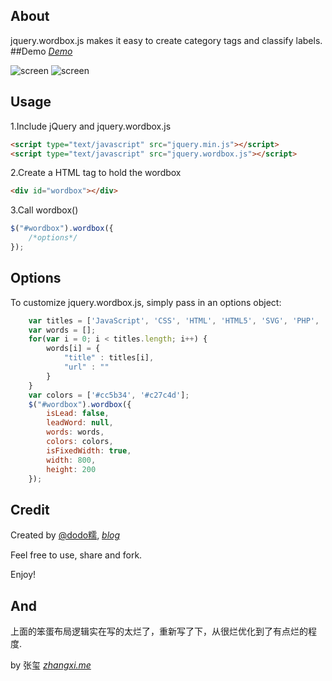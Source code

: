 ## About
jquery.wordbox.js makes it easy to create category tags and classify labels.
##Demo
*[Demo](http://htmlpreview.github.io/?https://github.com/dodoroy/jquery.wordbox.js/blob/master/test/index.html)*


![screen](https://raw.github.com/dodoroy/jquery.wordbox.js/master/test/pic1.png)
![screen](https://raw.github.com/dodoroy/jquery.wordbox.js/master/test/pic2.png)
## Usage
1.Include jQuery and jquery.wordbox.js

```html
<script type="text/javascript" src="jquery.min.js"></script>
<script type="text/javascript" src="jquery.wordbox.js"></script>
```
2.Create a HTML tag to hold the wordbox

```html
<div id="wordbox"></div>
```
3.Call wordbox()

```JavaScript
$("#wordbox").wordbox({
    /*options*/
});
```

## Options
To customize jquery.wordbox.js, simply pass in an options object:
```JavaScript
    var titles = ['JavaScript', 'CSS', 'HTML', 'HTML5', 'SVG', 'PHP', 'Python', 'Shell', 'WebGL'];
    var words = [];
    for(var i = 0; i < titles.length; i++) {
        words[i] = {
            "title" : titles[i],
            "url" : ""
        }
    }
    var colors = ['#cc5b34', '#c27c4d'];
    $("#wordbox").wordbox({
        isLead: false,          
        leadWord: null,
        words: words,
        colors: colors,
        isFixedWidth: true,
        width: 800,
        height: 200
    });
```

## Credit
Created by [@dodo糯](http://weibo.com/dodoroy), *[blog](http://effy.me)*

Feel free to use, share and fork.

Enjoy!


## And
上面的笨蛋布局逻辑实在写的太烂了，重新写了下，从很烂优化到了有点烂的程度.


by 张玺 *[zhangxi.me](http://zhangxi.me)*

